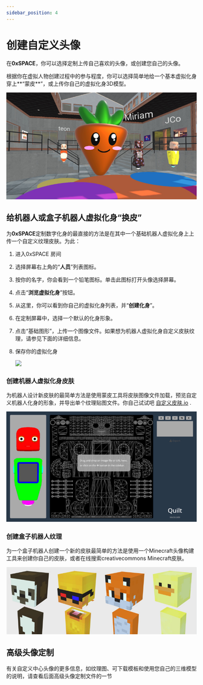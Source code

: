 ```yaml
---
sidebar_position: 4
---
```


# 创建自定义头像

在**0xSPACE**，你可以选择定制上传自己喜欢的头像，或创建您自己的头像。

根据你在虚拟人物创建过程中的参与程度，你可以选择简单地给一个基本虚拟化身穿上**“蒙皮**”，或上传你自己的虚拟化身3D模型。

![Image of a custom avatar](imgs/5.jpeg)

## 给机器人或盒子机器人虚拟化身“换皮”

为**0xSPACE**定制数字化身的最直接的方法是在其中一个基础机器人虚拟化身上上传一个自定义纹理皮肤。为此：

1. 进入0xSPACE 房间
2. 选择屏幕右上角的“**人员**”列表图标。
3. 按你的名字，你会看到一个铅笔图标。单击此图标打开头像选择屏幕。
4. 点击“**浏览虚拟化身**”按钮。
5. 从这里，你可以看到你自己的虚拟化身列表，并“**创建化身**”。
6. 在定制屏幕中，选择一个默认的化身形象。
7. 点击“基础图形”，上传一个图像文件。如果想为机器人虚拟化身自定义皮肤纹理，请参见下面的详细信息。
8. 保存你的虚拟化身
   
   ![](imgs/hubs-reskin-avatar.gif)

### 创建机器人虚拟化身皮肤

为机器人设计新皮肤的最简单方法是使用蒙皮工具将皮肤图像文件加载，预览自定义机器人化身的形象，并导出单个纹理贴图文件。你自己试试吧 [自定义皮肤.io](http://tryquilt.io/) .

![Examples of robot avatars](imgs/6.jpeg)



### 创建盒子机器人纹理

为一个盒子机器人创建一个新的皮肤最简单的方法是使用一个Minecraft头像构建工具来创建你自己的皮肤，或者在线搜索creativecommons Minecraft皮肤。

![Examples of box bots](imgs/7.jpeg)

## 高级头像定制

有关自定义中心头像的更多信息，如纹理图、可下载模板和使用您自己的三维模型的说明，请查看后面高级头像定制文件的一节



